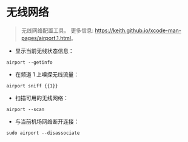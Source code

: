 # 无线网络

> 无线网络配置工具。
> 更多信息: <https://keith.github.io/xcode-man-pages/airport.1.html>。

- 显示当前无线状态信息：

`airport --getinfo`

- 在频道 1 上嗅探无线流量：

`airport sniff {{1}}`

- 扫描可用的无线网络：

`airport --scan`

- 与当前机场网络断开连接：

`sudo airport --disassociate`